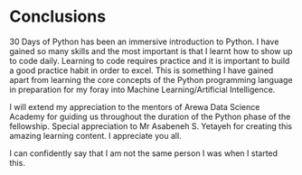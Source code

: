 # Conclusions

30 Days of Python has been an immersive introduction to Python. I have gained so many skills and the most important is that I learnt how to show up to code daily. Learning to code requires practice and it is important to build a good practice habit in order to excel. This is something I have gained apart from learning the core concepts of the Python programming language in preparation for my foray into Machine Learning/Artificial Intelligence.

I will extend my appreciation to the mentors of Arewa Data Science Academy for guiding us throughout the duration of the Python phase of the fellowship. Special appreciation to Mr Asabeneh S. Yetayeh for creating this amazing learning content. I appreciate you all.

I can confidently say that I am not the same person I was when I started this.
